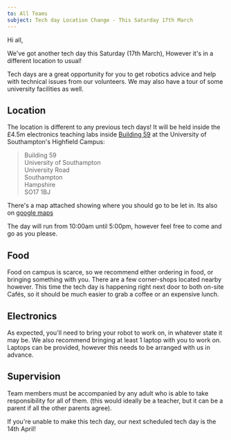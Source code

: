 ```yaml
---
to: All Teams
subject: Tech day Location Change - This Saturday 17th March
---
```


Hi all,

We've got another tech day this Saturday (17th March), However it's in a different location to usual!

Tech days are a great opportunity for you to get robotics advice and help with technical issues from our volunteers. We may also have a tour of some university facilities as well.

## Location
The location is different to any previous tech days! It will be held inside the £4.5m electronics teaching labs inside [Building 59](http://data.southampton.ac.uk/building/59.html) at the University of Southampton's Highfield Campus:

> Building 59\
> University of Southampton\
> University Road\
> Southampton\
> Hampshire\
> SO17 1BJ

There's a map attached showing where you should go to be let in. Its also on [google maps][maps-link]

The day will run from 10:00am until 5:00pm, however feel free to come and go as you please.

## Food
Food on campus is scarce, so we recommend either ordering in food, or bringing something with you. There are a few corner-shops located nearby however. This time the tech day is happening right next door to both on-site Cafés, so it should be much easier to grab a coffee or an expensive lunch.

## Electronics
As expected, you'll need to bring your robot to work on, in whatever state it may be. We also recommend bringing at least 1 laptop with you to work on. Laptops can be provided, however this needs to be arranged with us in advance.

## Supervision
Team members must be accompanied by any adult who is able to take responsibility for all of them. (this would ideally be a teacher, but it can be a parent if all the other parents agree).

If you're unable to make this tech day, our next scheduled tech day is the 14th April!

[maps-link]: https://goo.gl/maps/s5NLBsiwhd42
